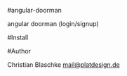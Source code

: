 #angular-doorman

angular doorman (login/signup)


#Install






#Author

Christian Blaschke <mail@platdesign.de>
